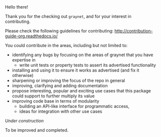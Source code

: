 Hello there! 

Thank you for the checking out `graynet`, and for your interest in contributing. 

Please check the following guidelines for contributing: http://contribution-guide-org.readthedocs.io/

You could contribute in the areas, including but not limited to:
 * identifying any bugs by focusing on the areas of graynet that you have expertise in 
    * write unit tests or property tests to assert its advertised functionality
 * installing and using it to ensure it works as advertised (and fix it otherwise)
 * sharpening or improving the focus of the repo in general
 * improving, clarifying and adding documentation
 * propose interesting, popular and exciting use cases that this package could support to further multiply its value
 * improving code base in terms of modularity
   * building an API-like interface for programmatic access, 
   * ideas for integration with other use cases
 
 
 *Under construction*
 
 
 To be improved and completed.
